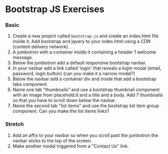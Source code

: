 # Bootstrap JS Exercises

### Basic

1. Create a new project called `bootstrap-js` and create an index.html file inside it. Add bootstrap and jquery to your index.html using a CDN (content delivery network).
1. A jumbotron with a container inside it containing a header 1 welcome message.
1. Below the jumbotron add a default responsive bootstrap navbar.
1. In your navbar add a link called 'login' that reveals a login modal (email, password, login button) (can you make it a narrow modal?)
1. Below the navbar add a container div and inside that add a bootstrap tabs component.
1. Name one tab "thumbnails" and use a bootstrap thumbnail component with an image from placehold.it and a title and a body. Add 7 thumbnails so that you have to scroll down below the navbar.
1. Name the second tab "list items" and use the bootstrap list item group component. Can you make the list items links?

### Stretch

1. Add an affix to your navbar so when you scroll past the jumbotron the navbar sticks to the top of the screen.
1. Make another modal triggered from a "Contact Us" link. 
